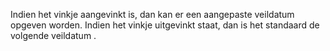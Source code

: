Indien het vinkje aangevinkt is, dan kan er een aangepaste veildatum opgeven worden. Indien het vinkje uitgevinkt staat, dan is het standaard de volgende veildatum .